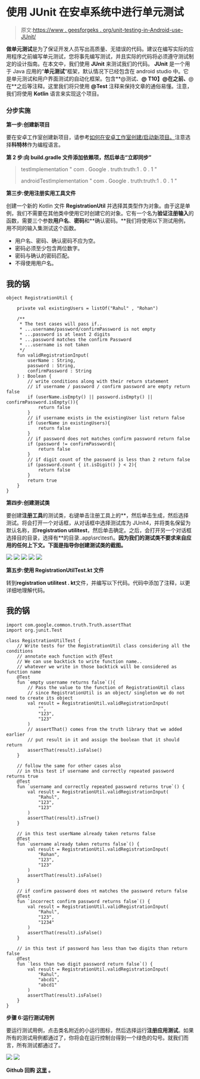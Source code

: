 # 使用 JUnit 在安卓系统中进行单元测试

> 原文:[https://www . geesforgeks . org/unit-testing-in-Android-use-JUnit/](https://www.geeksforgeeks.org/unit-testing-in-android-using-junit/)

**做单元测试**是为了保证开发人员写出高质量、无错误的代码。建议在编写实际的应用程序之前编写单元测试，您将事先编写测试，并且实际的代码将必须遵守测试制定的设计指南。在本文中，我们使用 **JUnit** 来测试我们的代码。 **JUnit** 是一个用于 Java 应用的“**单元测试**”框架，默认情况下已经包含在 android studio 中。它是单元测试和用户界面测试的自动化框架。包含**@测试、**@ T10】@在之前、**@在**之后等注释。这里我们将只使用 **@Test** 注释来保持文章的通俗易懂。注意，我们将使用 **Kotlin** 语言来实现这个项目。

### **分步实施**

**第一步:创建新项目**

要在安卓工作室创建新项目，请参考[如何在安卓工作室创建/启动新项目。](https://www.geeksforgeeks.org/android-how-to-create-start-a-new-project-in-android-studio/)注意选择**科特林**作为编程语言。

**第 2 步:向 build.gradle 文件添加依赖项，然后单击“立即同步”**

> testImplementation " com . Google . truth:truth:1 . 0 . 1 "
> 
> androidTestImplementation " com . Google . truth:truth:1 . 0 . 1 "

**第三步:使用注册实用工具文件**

创建一个新的 Kotlin 文件 **RegistrationUtil** 并选择其类型作为对象。由于这是单例，我们不需要在其他类中使用它时创建它的对象。它有一个名为**验证注册输入**的函数，需要三个参数**用户名**、**密码**和**确认密码。**我们将使用以下测试用例，用不同的输入集测试这个函数。

*   用户名、密码、确认密码不应为空。
*   密码必须至少包含两位数字。
*   密码与确认的密码匹配。
*   不得使用用户名。

## 我的锅

```
object RegistrationUtil {

    private val existingUsers = listOf("Rahul" , "Rohan")

    /**
     * The test cases will pass if..
     * ...username/password/confirmPassword is not empty
     * ...password is at least 2 digits
     * ...password matches the confirm Password
     * ...username is not taken
     */
    fun validRegistrationInput(
        userName : String,
        password : String,
        confirmPassword : String
    ) : Boolean {
        // write conditions along with their return statement
        // if username / password / confirm password are empty return false
        if (userName.isEmpty() || password.isEmpty() || confirmPassword.isEmpty()){
            return false
        }
        // if username exists in the existingUser list return false
        if (userName in existingUsers){
            return false
        }
        // if password does not matches confirm password return false
        if (password != confirmPassword){
            return false
        }
        // if digit count of the password is less than 2 return false
        if (password.count { it.isDigit() } < 2){
            return false
        }
        return true
    }
}
```

**第四步:创建测试类**

要创建**注册工具**的测试类，右键单击注册工具上的**，然后单击生成，然后选择测试。将会打开一个对话框，从对话框中选择测试库为 JUnit4，并将类名保留为默认名称，即**registration utilitest**，然后单击确定。之后，会打开另一个对话框选择目的目录，选择有**的目录..app\src\test\。**因为我们的测试类不要求来自应用的任何上下文。下面是指导你创建测试类的截图。**

![](img/457decef1231cbc43e7a75af1691e5ec.png) ![](img/9af61d6da66e28d5b748cc69bb7cac23.png) ![](img/084f44839be927328f3f6c005d83eb7f.png) ![](img/664952d8032e63516d9a341bddbdebd6.png) ![](img/916f7eaf57dc0dff717b6939fb347922.png)

**第五步:使用 RegistrationUtilTest.kt 文件**

转到**registration utilitest . kt**文件，并编写以下代码。代码中添加了注释，以更详细地理解代码。

## 我的锅

```
import com.google.common.truth.Truth.assertThat
import org.junit.Test

class RegistrationUtilTest {
    // Write tests for the RegistrationUtil class considering all the conditions
    // annotate each function with @Test
    // We can use backtick to write function name..
    // whatever we write in those backtick will be considered as function name
    @Test
    fun `empty username returns false`(){
        // Pass the value to the function of RegistrationUtil class
        // since RegistrationUtil is an object/ singleton we do not need to create its object
        val result = RegistrationUtil.validRegistrationInput(
            "",
            "123",
            "123"
        )
        // assertThat() comes from the truth library that we added earlier
        // put result in it and assign the boolean that it should return
        assertThat(result).isFalse()
    }

    // follow the same for other cases also
    // in this test if username and correctly repeated password returns true
    @Test
    fun `username and correctly repeated password returns true`() {
        val result = RegistrationUtil.validRegistrationInput(
            "Rahul",
            "123",
            "123"
        )
        assertThat(result).isTrue()
    }

    // in this test userName already taken returns false
    @Test
    fun `username already taken returns false`() {
        val result = RegistrationUtil.validRegistrationInput(
            "Rohan",
            "123",
            "123"
        )
        assertThat(result).isFalse()
    }

    // if confirm password does nt matches the password return false
    @Test
    fun `incorrect confirm password returns false`() {
        val result = RegistrationUtil.validRegistrationInput(
            "Rahul",
            "123",
            "1234"
        )
        assertThat(result).isFalse()
    }

    // in this test if password has less than two digits than return false
    @Test
    fun `less than two digit password return false`() {
        val result = RegistrationUtil.validRegistrationInput(
            "Rahul",
            "abcd1",
            "abcd1"
        )
        assertThat(result).isFalse()
    }
}
```

**步骤 6:运行测试用例**

要运行测试用例，点击类名附近的小运行图标，然后选择运行**注册应用测试**。如果所有的测试用例都通过了，你将会在运行控制台得到一个绿色的勾号。就我们而言，所有测试都通过了。

![](img/cee4a52526f6b1d312a46238acde2798.png) ![](img/d86cb7e3009e30486ded87b43e27500c.png)

**Github 回购** [**这里**](https://github.com/introidx/Testing-in-android-GFG) **。**